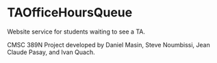 # TAOfficeHoursQueue

Website service for students waiting to see a TA.

CMSC 389N Project developed by Daniel Masin, Steve Noumbissi, Jean Claude Pasay, and Ivan Quach.
